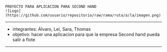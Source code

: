     PROYECTO PARA APLICACION PARA SECOND HAND
    ![Logo](https://github.com/usuario/repositorio/raw/rama/ruta/a/la/imagen.png)

    

------------------------------------------------
-    integrantes: Álvaro, Lei, Sara, Thomas
-    objetivo: hacer una aplicacion para que la empresa Second hand pueda salir a flote
------------------------------------------------
